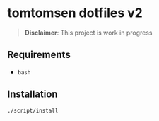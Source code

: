 # tomtomsen dotfiles v2

> __Disclaimer__: This project is work in progress

## Requirements

- `bash`

## Installation

```shell
./script/install
```
